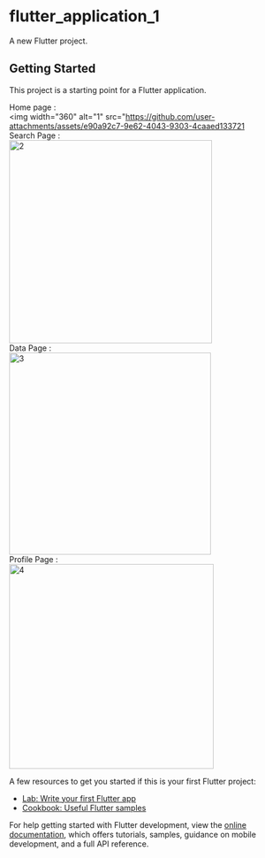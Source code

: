 # flutter_application_1

A new Flutter project.

## Getting Started

This project is a starting point for a Flutter application.

Home page :
<br>
<img width="360" alt="1" src="https://github.com/user-attachments/assets/e90a92c7-9e62-4043-9303-4caaed133721
<br>
Search Page : 
<br>
<img width="367" alt="2" src="https://github.com/user-attachments/assets/4cb0fb31-7887-4870-abf7-db9b860692c6">
<br>
Data Page :
<br>
<img width="365" alt="3" src="https://github.com/user-attachments/assets/79d4b3ba-41c9-491c-bd7c-060bdc55a449">
<br>
Profile Page :
<br>
<img width="370" alt="4" src="https://github.com/user-attachments/assets/3b5f68aa-d229-41ed-807f-f9eb2e23cd36">



A few resources to get you started if this is your first Flutter project:

- [Lab: Write your first Flutter app](https://docs.flutter.dev/get-started/codelab)
- [Cookbook: Useful Flutter samples](https://docs.flutter.dev/cookbook)

For help getting started with Flutter development, view the
[online documentation](https://docs.flutter.dev/), which offers tutorials,
samples, guidance on mobile development, and a full API reference.
